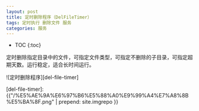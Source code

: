 ```yaml
---
layout: post
title: 定时删除程序（DelFileTimer）
tags: 定时执行 删除文件 服务
categories: 服务
---
```


* TOC
{:toc}

定时删除指定目录中的文件，可指定文件类型，可指定不删除的子目录，可指定超期天数。运行稳定，适合长时间运行。

![定时删除程序][del-file-timer]

[del-file-timer]: {{"/%E5%AE%9A%E6%97%B6%E5%88%A0%E9%99%A4%E7%A8%8B%E5%BA%8F.png" | prepend: site.imgrepo }}